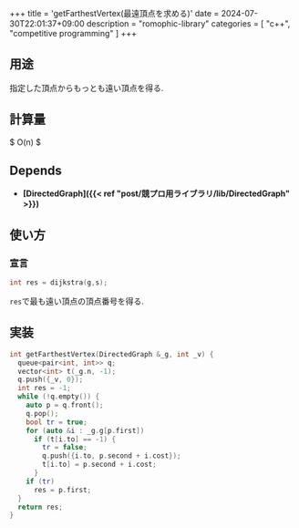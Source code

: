 +++
title = 'getFarthestVertex(最遠頂点を求める)'
date = 2024-07-30T22:01:37+09:00
description = "romophic-library"
categories = [
  "c++",
  "competitive programming"
]
+++
## 用途
指定した頂点からもっとも遠い頂点を得る.

## 計算量
$ O(n) $

## Depends
- **[DirectedGraph]({{< ref "post/競プロ用ライブラリ/lib/DirectedGraph" >}})**

## 使い方
### 宣言
```cpp
int res = dijkstra(g,s);
```
`res`で最も遠い頂点の頂点番号を得る.

## 実装
```cpp
int getFarthestVertex(DirectedGraph &_g, int _v) {
  queue<pair<int, int>> q;
  vector<int> t(_g.n, -1);
  q.push({_v, 0});
  int res = -1;
  while (!q.empty()) {
    auto p = q.front();
    q.pop();
    bool tr = true;
    for (auto &i : _g.g[p.first])
      if (t[i.to] == -1) {
        tr = false;
        q.push({i.to, p.second + i.cost});
        t[i.to] = p.second + i.cost;
      }
    if (tr)
      res = p.first;
  }
  return res;
}
```